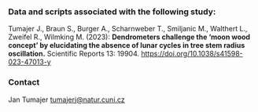### Data and scripts associated with the following study:

Tumajer J., Braun S., Burger A., Scharnweber T., Smiljanic M., Walthert L., Zweifel R., Wilmking M. (2023): **Dendrometers challenge the ‘moon wood concept’ by elucidating the absence of lunar cycles in tree stem radius oscillation.** Scientific Reports 13: 19904. https://doi.org/10.1038/s41598-023-47013-y 


### Contact
Jan Tumajer
tumajerj@natur.cuni.cz
